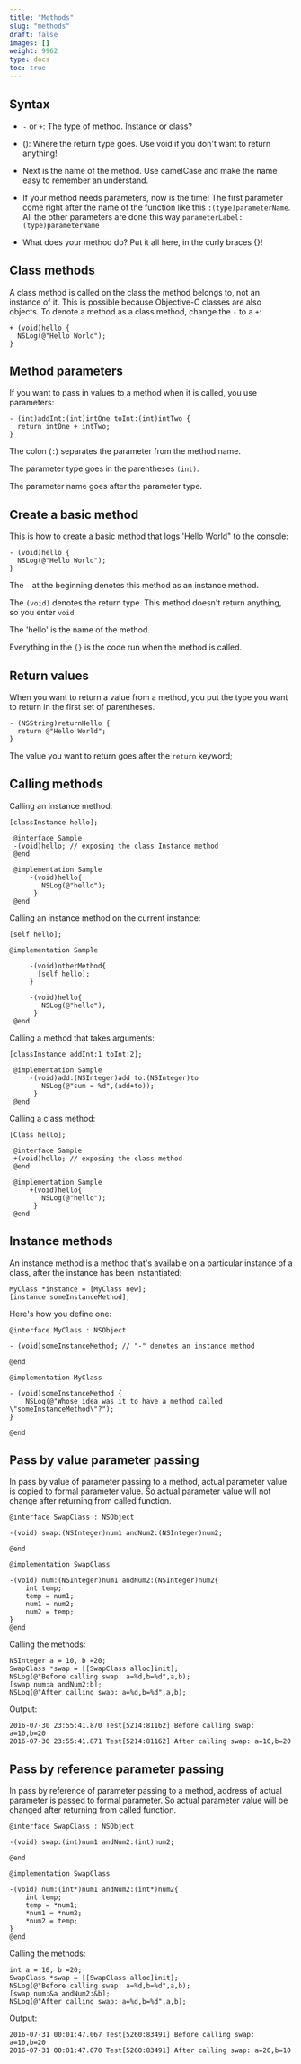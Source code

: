 ```yaml
---
title: "Methods"
slug: "methods"
draft: false
images: []
weight: 9962
type: docs
toc: true
---
```


## Syntax
- `-` or `+`: The type of method. Instance or class?

- (): Where the return type goes. Use void if you don't want to return anything!

- Next is the name of the method. Use camelCase and make the name easy to remember an understand.

- If your method needs parameters, now is the time! The first parameter come right after the name of the function like this `:(type)parameterName`. All the other parameters are done this way `parameterLabel:(type)parameterName`

- What does your method do? Put it all here, in the curly braces {}!

## Class methods
A class method is called on the class the method belongs to, not an instance of it. This is possible because Objective-C classes are also objects. To denote a method as a class method, change the `-` to a `+`:

    + (void)hello {
      NSLog(@"Hello World");
    }

## Method parameters
If you want to pass in values to a method when it is called, you use parameters:

    - (int)addInt:(int)intOne toInt:(int)intTwo {
      return intOne + intTwo;
    }

The colon (`:`) separates the parameter from the method name.

The parameter type goes in the parentheses `(int)`.

The parameter name goes after the parameter type.

## Create a basic method
This is how to create a basic method that logs 'Hello World" to the console:

    - (void)hello {
      NSLog(@"Hello World");
    }

The `-` at the beginning denotes this method as an instance method.

The `(void)` denotes the return type. This method doesn't return anything, so you enter `void`.

The 'hello' is the name of the method.

Everything in the `{}` is the code run when the method is called.

## Return values
When you want to return a value from a method, you put the type you want to return in the first set of parentheses.

    - (NSString)returnHello {
      return @"Hello World";
    }

The value you want to return goes after the `return` keyword;

## Calling methods
Calling an instance method:

    [classInstance hello];
    
     @interface Sample
     -(void)hello; // exposing the class Instance method
     @end

     @implementation Sample
         -(void)hello{
            NSLog(@"hello");
          }
     @end

Calling an instance method on the current instance:

    [self hello];
    
    @implementation Sample

         -(void)otherMethod{
           [self hello];
         }

         -(void)hello{
            NSLog(@"hello");
          }
     @end

Calling a method that takes arguments: 

    [classInstance addInt:1 toInt:2];
    
     @implementation Sample
         -(void)add:(NSInteger)add to:(NSInteger)to
            NSLog(@"sum = %d",(add+to));
          }
     @end

Calling a class method:

    [Class hello];

     @interface Sample
     +(void)hello; // exposing the class method
     @end

     @implementation Sample
         +(void)hello{
            NSLog(@"hello");
          }
     @end

## Instance methods
An instance method is a method that's available on a particular instance of a class, after the instance has been instantiated:

    MyClass *instance = [MyClass new];
    [instance someInstanceMethod];

Here's how you define one:

    @interface MyClass : NSObject

    - (void)someInstanceMethod; // "-" denotes an instance method

    @end

    @implementation MyClass

    - (void)someInstanceMethod {
        NSLog(@"Whose idea was it to have a method called \"someInstanceMethod\"?");
    }

    @end

## Pass by value parameter passing
In pass by value of parameter passing to a method, actual parameter value is copied to formal parameter value. So actual parameter value will not change after returning from called function.

    @interface SwapClass : NSObject

    -(void) swap:(NSInteger)num1 andNum2:(NSInteger)num2;
    
    @end
    
    @implementation SwapClass
    
    -(void) num:(NSInteger)num1 andNum2:(NSInteger)num2{
        int temp;
        temp = num1;
        num1 = num2;
        num2 = temp;
    }
    @end


Calling the methods:

    NSInteger a = 10, b =20;
    SwapClass *swap = [[SwapClass alloc]init];
    NSLog(@"Before calling swap: a=%d,b=%d",a,b);
    [swap num:a andNum2:b];
    NSLog(@"After calling swap: a=%d,b=%d",a,b);

Output:

    2016-07-30 23:55:41.870 Test[5214:81162] Before calling swap: a=10,b=20
    2016-07-30 23:55:41.871 Test[5214:81162] After calling swap: a=10,b=20

## Pass by reference parameter passing
In pass by reference of parameter passing to a method, address of actual parameter is passed to formal parameter. So actual parameter value will be changed after returning from called function.

    @interface SwapClass : NSObject
    
    -(void) swap:(int)num1 andNum2:(int)num2;
    
    @end
    
    @implementation SwapClass
    
    -(void) num:(int*)num1 andNum2:(int*)num2{
        int temp;
        temp = *num1;
        *num1 = *num2;
        *num2 = temp;
    }
    @end


Calling the methods:

    int a = 10, b =20;
    SwapClass *swap = [[SwapClass alloc]init];
    NSLog(@"Before calling swap: a=%d,b=%d",a,b);
    [swap num:&a andNum2:&b];
    NSLog(@"After calling swap: a=%d,b=%d",a,b);

Output:

   

    2016-07-31 00:01:47.067 Test[5260:83491] Before calling swap: a=10,b=20
    2016-07-31 00:01:47.070 Test[5260:83491] After calling swap: a=20,b=10

